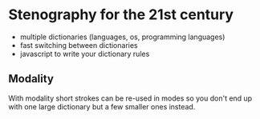 # Stenography for the 21st century
- multiple dictionaries (languages, os, programming languages)
- fast switching between dictionaries
- javascript to write your dictionary rules

## Modality

With modality short strokes can be re-used in modes so you don't end up with one large dictionary but a few smaller ones instead.
